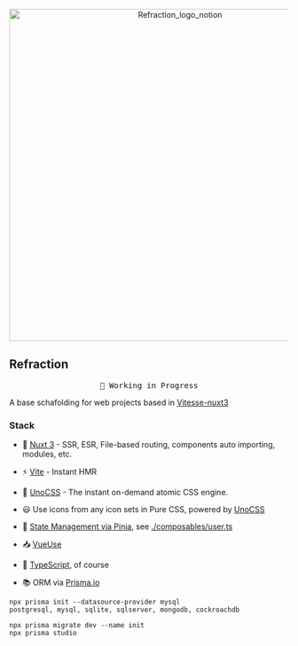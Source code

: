 <p align="center">
<img src="https://user-images.githubusercontent.com/10366059/207662097-031385a2-4fb1-4645-a370-4b335b90de45.png" width="600" alt="Refraction_logo_notion"/>
</p>

## Refraction

<pre align="center">
🧪 Working in Progress
</pre>

A base schafolding for web projects based in [Vitesse-nuxt3](https://github.com/antfu/vitesse-nuxt3)

### Stack

- 💚 [Nuxt 3](https://v3.nuxtjs.org) - SSR, ESR, File-based routing, components auto importing, modules, etc.

- ⚡️ [Vite](https://vitejs.dev) - Instant HMR

- 🎨 [UnoCSS](https://github.com/antfu/unocss) - The instant on-demand atomic CSS engine.

- 😃 Use icons from any icon sets in Pure CSS, powered by [UnoCSS](https://github.com/antfu/unocss)

- 🍍 [State Management via Pinia](https://pinia.esm.dev), see [./composables/user.ts](./composables/user.ts)

- 📥 [VueUse](https://vueuse.org)

- 🦾 [TypeScript](https://www.typescriptlang.org), of course

- :books: ORM via [Prisma.io](https://www.prisma.io)



```
npx prisma init --datasource-provider mysql
postgresql, mysql, sqlite, sqlserver, mongodb, cockroachdb

npx prisma migrate dev --name init
npx prisma studio
```
